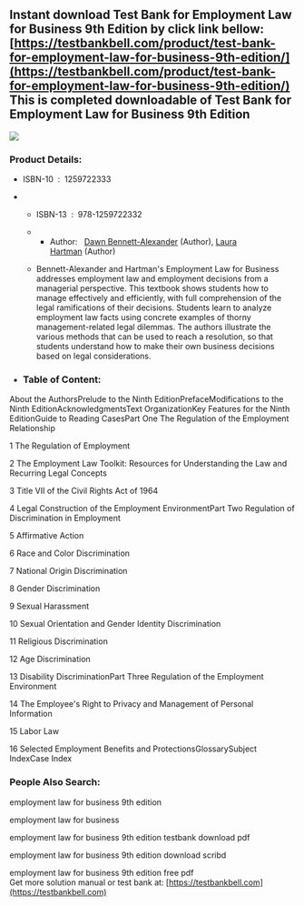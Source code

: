 Instant download **Test Bank for Employment Law for Business 9th Edition** by click link bellow:  
[https://testbankbell.com/product/test-bank-for-employment-law-for-business-9th-edition/](https://testbankbell.com/product/test-bank-for-employment-law-for-business-9th-edition/)  
This is completed downloadable of Test Bank for Employment Law for Business 9th Edition
---------------------------------------------------------------------------------------


![](https://testbankbell.com/wp-content/uploads/2023/05/51dmpKhy9pL._SX258_BO1204203200_.jpg)


 ### Product Details:


 * ISBN-10 ‏ : ‎ 1259722333
 * * ISBN-13 ‏ : ‎ 978-1259722332
   * * Author:   [Dawn Bennett-Alexander](https://www.amazon.com/s/ref=dp_byline_sr_book_1?ie=UTF8&field-author=Dawn+Bennett-Alexander&text=Dawn+Bennett-Alexander&sort=relevancerank&search-alias=books) (Author), [Laura Hartman](https://www.amazon.com/s/ref=dp_byline_sr_book_2?ie=UTF8&field-author=Laura+Hartman&text=Laura+Hartman&sort=relevancerank&search-alias=books) (Author)
    
   * Bennett-Alexander and Hartman's Employment Law for Business addresses employment law and employment decisions from a managerial perspective. This textbook shows students how to manage effectively and efficiently, with full comprehension of the legal ramifications of their decisions. Students learn to analyze employment law facts using concrete examples of thorny management-related legal dilemmas. The authors illustrate the various methods that can be used to reach a resolution, so that students understand how to make their own business decisions based on legal considerations.
  
 * ### Table of Content:

About the AuthorsPrelude to the Ninth EditionPrefaceModifications to the Ninth EditionAcknowledgmentsText OrganizationKey Features for the Ninth EditionGuide to Reading CasesPart One The Regulation of the Employment Relationship

1 The Regulation of Employment

2 The Employment Law Toolkit: Resources for Understanding the Law and Recurring Legal Concepts

3 Title VII of the Civil Rights Act of 1964

4 Legal Construction of the Employment EnvironmentPart Two Regulation of Discrimination in Employment

5 Affirmative Action

6 Race and Color Discrimination

7 National Origin Discrimination

8 Gender Discrimination

9 Sexual Harassment

10 Sexual Orientation and Gender Identity Discrimination

11 Religious Discrimination

12 Age Discrimination

13 Disability DiscriminationPart Three Regulation of the Employment Environment

14 The Employee's Right to Privacy and Management of Personal Information

15 Labor Law

16 Selected Employment Benefits and ProtectionsGlossarySubject IndexCase Index


 ### People Also Search:


 employment law for business 9th edition

 employment law for business

 employment law for business 9th edition testbank download pdf

 employment law for business 9th edition download scribd

 employment law for business 9th edition free pdf  
  Get more solution manual or test bank at: [https://testbankbell.com](https://testbankbell.com)

